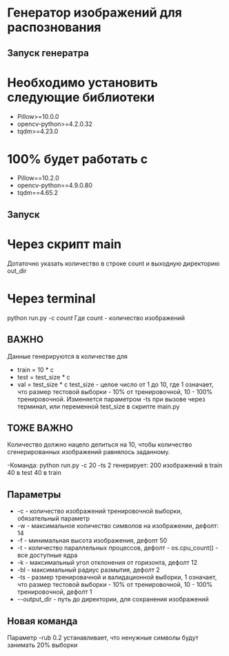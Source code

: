 # Генератор изображений для распознования



## Запуск генератра

# Необходимо установить следующие библиотеки
- Pillow>=10.0.0
- opencv-python>=4.2.0.32
- tqdm>=4.23.0

# 100% будет работать с

- Pillow==10.2.0
- opencv-python==4.9.0.80
- tqdm==4.65.2

## Запуск
# Через скрипт main
Дотаточно указать количество в строке count и выходную директорию out_dir

# Через terminal

python run.py -c $count$
Где count - количество изображений
## ВАЖНО
Данные генерируются в количестве 
для
- train = 10 * c
- test = test_size * c
- val = test_size * c
test_size - целое число от 1 до 10, где 1 означает, что размер тестовой выборки - 10% от тренировочной,
10 - 100% тренировочной. Изменяется параметром -ts при вызове через терминал, или переменной test_size в 
скрипте main.py

## ТОЖЕ ВАЖНО
Количество должно нацело делиться на 10, чтобы количество сгенерированных изображений равнялось заданному.

-Команда:
python run.py -c 20 -ts 2
генерирует:
200 изображений в train
40 в test
40 в train

## Параметры
- -с - количество изображений тренировочной выборки, обязательный параметр
- -w - максимальное количество символов на изображении, дефолт: 14
- -f - минимальная высота изображения, дефолт 50
- -t - количество параллельных процессов, дефолт - os.cpu_count() - все доступные ядра
- -k - максимальный угол отклонения от горизонта, дефолт 12
- -bl - максимальный радиус размытия, дефолт 2
- -ts - размер тренировачной и валидационной выборки, 1 означает, что размер тестовой выборки - 10% от тренировочной,
10 - 100% тренировочной, дефолт 1
- --output_dir - путь до директории, для сохранения изображений


## Новая команда
Параметр -rub 0.2 устанавливает, что ненужные символы будут занимать 20% выборки 


